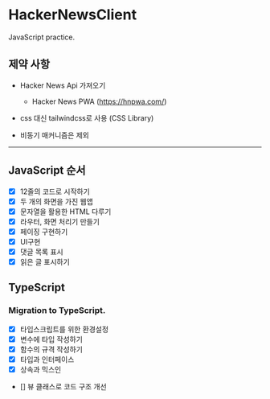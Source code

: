 # HackerNewsClient

JavaScript practice.

## 제약 사항

- Hacker News Api 가져오기

  - Hacker News PWA (https://hnpwa.com/)

- css 대신 tailwindcss로 사용 (CSS Library)
- 비동기 매커니즘은 제외

---

## JavaScript 순서

- [x] 12줄의 코드로 시작하기
- [x] 두 개의 화면을 가진 웹앱
- [x] 문자열을 활용한 HTML 다루기
- [x] 라우터, 화면 처리기 만들기
- [x] 페이징 구현하기
- [x] UI구현
- [x] 댓글 목록 표시
- [x] 읽은 글 표시하기

## TypeScript

### Migration to TypeScript.

- [x] 타입스크립트를 위한 환경설정
- [x] 변수에 타입 작성하기
- [x] 함수의 규격 작성하기
- [x] 타입과 인터페이스
- [x] 상속과 믹스인
- [] 뷰 클래스로 코드 구조 개선
